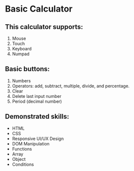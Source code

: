 # Basic Calculator

## This calculator supports:

1. Mouse
2. Touch
3. Keyboard
4. Numpad

## Basic buttons:

1. Numbers
2. Operators: add, subtract, multiple, divide, and percentage.
3. Clear
4. Delete last input number
5. Period (decimal number)

## Demonstrated skills:

- HTML
- CSS
- Responsive UI/UX Design
- DOM Manipulation
- Functions
- Array
- Object
- Conditions